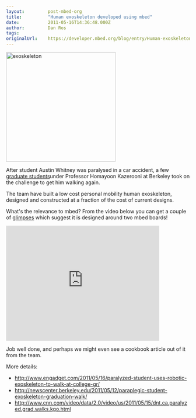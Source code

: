 ```yaml
---
layout:         post-mbed-org
title:          "Human exoskeleton developed using mbed"
date:           2011-05-16T14:36:48.000Z
author:         Dan Ros
tags:           
originalUrl:    https://developer.mbed.org/blog/entry/Human-exoskeleton-developed-using-mbed/
---
```


<p>
  <img width="300" alt="exoskeleton" title="exoskeleton" src="http://www.blogcdn.com/www.engadget.com/media/2011/05/austinwhitneyucberkeley.jpg">
</p>
<p>After student Austin Whitney was paralysed in a car accident, a few
  <a
  href="http://bleex.me.berkeley.edu/research/exoskeleton/medical-exoskeleton/"
  rel="nofollow">graduate students</a>under Professor Homayoon Kazerooni at Berkeley took
    on the challenge to get him walking again.</p>
<p>The team have built a low cost personal mobility human exoskeleton, designed
  and constructed at a fraction of the cost of current designs.</p>
<p>What&apos;s the relevance to mbed? From the video below you can get a
  couple of <a href="http://www.youtube.com/watch?v=RIY087k7tCk&amp;amp;feature=player_embedded#at=20"
  rel="nofollow">glimpses</a> which suggest it is designed around two mbed
  boards!</p>
<div class="flex-video">
  <iframe width="420" height="315" src="https://www.youtube.com/embed/RIY087k7tCk"
  frameborder="0" allowfullscreen="allowfullscreen"></iframe>
</div>
<p>Job well done, and perhaps we might even see a cookbook article out of
  it from the team.</p>
<p>More details:</p>
<ul>
  <li><a href="http://www.engadget.com/2011/05/16/paralyzed-student-uses-robotic-exoskeleton-to-walk-at-college-gr/"
    rel="nofollow">http://www.engadget.com/2011/05/16/paralyzed-student-uses-robotic-exoskeleton-to-walk-at-college-gr/</a>

  </li>
  <li><a href="http://newscenter.berkeley.edu/2011/05/12/paraplegic-student-exoskeleton-graduation-walk/"
    rel="nofollow">http://newscenter.berkeley.edu/2011/05/12/paraplegic-student-exoskeleton-graduation-walk/</a>

  </li>
  <li><a href="http://www.cnn.com/video/data/2.0/video/us/2011/05/15/dnt.ca.paralyzed.grad.walks.kgo.html"
    rel="nofollow">http://www.cnn.com/video/data/2.0/video/us/2011/05/15/dnt.ca.paralyzed.grad.walks.kgo.html</a>

  </li>
</ul>
